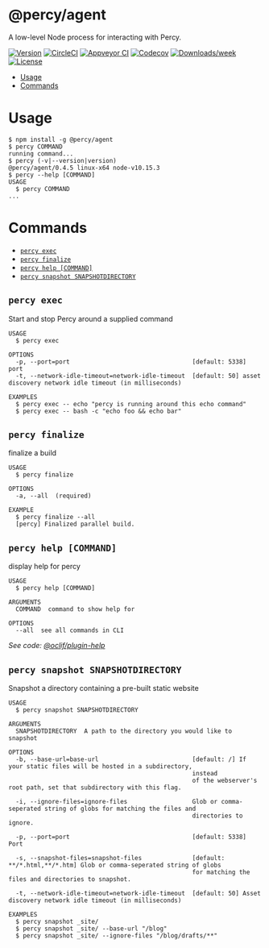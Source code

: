 @percy/agent
============

A low-level Node process for interacting with Percy.

[![Version](https://img.shields.io/npm/v/@percy/agent.svg)](https://npmjs.org/package/@percy/agent)
[![CircleCI](https://circleci.com/gh/percy/percy-agent/tree/master.svg?style=shield)](https://circleci.com/gh/percy/percy-agent/tree/master)
[![Appveyor CI](https://ci.appveyor.com/api/projects/status/github/percy/percy-agent?branch=master&svg=true)](https://ci.appveyor.com/project/percy/percy-agent/branch/master)
[![Codecov](https://codecov.io/gh/percy/percy-agent/branch/master/graph/badge.svg)](https://codecov.io/gh/percy/percy-agent)
[![Downloads/week](https://img.shields.io/npm/dw/@percy/agent.svg)](https://npmjs.org/package/@percy/agent)
[![License](https://img.shields.io/npm/l/@percy/agent.svg)](https://github.com/percy/percy-agent/blob/master/package.json)

<!-- toc -->
* [Usage](#usage)
* [Commands](#commands)
<!-- tocstop -->
# Usage
<!-- usage -->
```sh-session
$ npm install -g @percy/agent
$ percy COMMAND
running command...
$ percy (-v|--version|version)
@percy/agent/0.4.5 linux-x64 node-v10.15.3
$ percy --help [COMMAND]
USAGE
  $ percy COMMAND
...
```
<!-- usagestop -->
# Commands
<!-- commands -->
* [`percy exec`](#percy-exec)
* [`percy finalize`](#percy-finalize)
* [`percy help [COMMAND]`](#percy-help-command)
* [`percy snapshot SNAPSHOTDIRECTORY`](#percy-snapshot-snapshotdirectory)

## `percy exec`

Start and stop Percy around a supplied command

```
USAGE
  $ percy exec

OPTIONS
  -p, --port=port                                  [default: 5338] port
  -t, --network-idle-timeout=network-idle-timeout  [default: 50] asset discovery network idle timeout (in milliseconds)

EXAMPLES
  $ percy exec -- echo "percy is running around this echo command"
  $ percy exec -- bash -c "echo foo && echo bar"
```

## `percy finalize`

finalize a build

```
USAGE
  $ percy finalize

OPTIONS
  -a, --all  (required)

EXAMPLE
  $ percy finalize --all
  [percy] Finalized parallel build.
```

## `percy help [COMMAND]`

display help for percy

```
USAGE
  $ percy help [COMMAND]

ARGUMENTS
  COMMAND  command to show help for

OPTIONS
  --all  see all commands in CLI
```

_See code: [@oclif/plugin-help](https://github.com/oclif/plugin-help/blob/v2.1.6/src/commands/help.ts)_

## `percy snapshot SNAPSHOTDIRECTORY`

Snapshot a directory containing a pre-built static website

```
USAGE
  $ percy snapshot SNAPSHOTDIRECTORY

ARGUMENTS
  SNAPSHOTDIRECTORY  A path to the directory you would like to snapshot

OPTIONS
  -b, --base-url=base-url                          [default: /] If your static files will be hosted in a subdirectory,
                                                   instead
                                                   of the webserver's root path, set that subdirectory with this flag.

  -i, --ignore-files=ignore-files                  Glob or comma-seperated string of globs for matching the files and
                                                   directories to ignore.

  -p, --port=port                                  [default: 5338] Port

  -s, --snapshot-files=snapshot-files              [default: **/*.html,**/*.htm] Glob or comma-seperated string of globs
                                                   for matching the files and directories to snapshot.

  -t, --network-idle-timeout=network-idle-timeout  [default: 50] Asset discovery network idle timeout (in milliseconds)

EXAMPLES
  $ percy snapshot _site/
  $ percy snapshot _site/ --base-url "/blog"
  $ percy snapshot _site/ --ignore-files "/blog/drafts/**"
```
<!-- commandsstop -->
